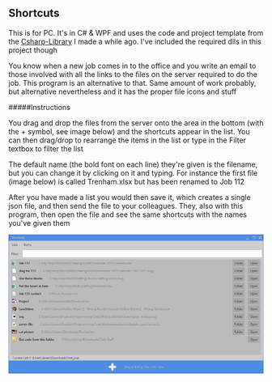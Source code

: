 Shortcuts
--------------------------

This is for PC.  It's in C# & WPF and uses the code and project template from the [Csharp-Library](https://github.com/jamesryan83/Csharp-Library) I made a while ago.  I've included the required dlls in this project though

You know when a new job comes in to the office and you write an email to those involved with all the links to the files on the server required to do the job.  This program is an alternative to that.  Same amount of work probably, but alternative nevertheless and it has the proper file icons and stuff

#####Instructions

You drag and drop the files from the server onto the area in the bottom (with the + symbol, see image below) and the shortcuts appear in the list.  You can then drag/drop to rearrange the items in the list or type in the Filter textbox to filter the list

The default name (the bold font on each line) they're given is the filename, but you can change it by clicking on it and typing.  For instance the first file (image below) is called Trenham.xlsx but has been renamed to Job 112

After you have made a list you would then save it, which creates a single json file, and then send the file to your colleagues.  They, also with this program, then open the file and see the same shortcuts with the names you've given them

![Shortcuts](Shortcuts.png) 

